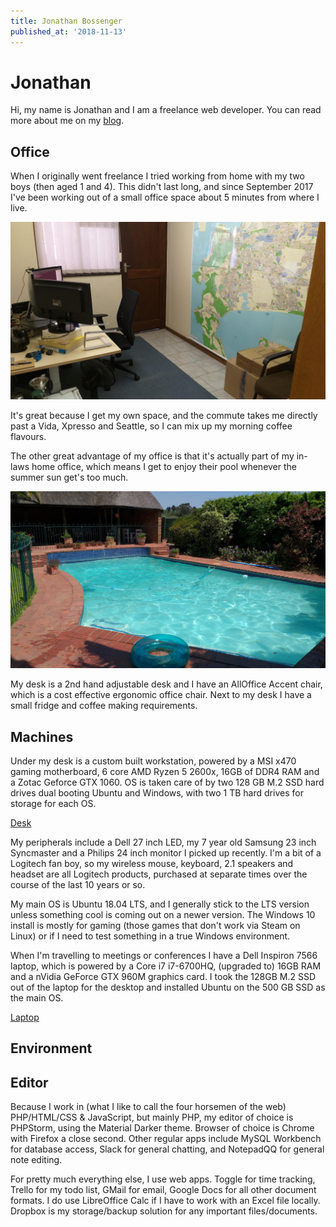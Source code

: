 ```yaml
---
title: Jonathan Bossenger
published_at: '2018-11-13'
---
```


# Jonathan

Hi, my name is Jonathan and I am a freelance web developer. You can read more about me on my [blog](https://jonathanbossenger.com).

## Office

When I originally went freelance I tried working from home with my two boys (then aged 1 and 4). This didn't last long, and since September 2017 I've been working out of a small office space about 5 minutes from where I live.

![Office](images/office.jpg)

It's great because I get my own space, and the commute takes me directly past a Vida, Xpresso and Seattle, so I can mix up my morning coffee flavours.

The other great advantage of my office is that it's actually part of my in-laws home office, which means I get to enjoy their pool whenever the summer sun get's too much.

![Pool](images/pool.jpg)

My desk is a 2nd hand adjustable desk and I have an AllOffice Accent chair, which is a cost effective ergonomic office chair. Next to my desk I have a small fridge and coffee making requirements.

## Machines

Under my desk is a custom built workstation, powered by a MSI x470 gaming motherboard, 6 core AMD Ryzen 5 2600x, 16GB of DDR4 RAM and a Zotac Geforce GTX 1060. OS is taken care of by two 128 GB M.2 SSD hard drives dual booting Ubuntu and Windows, with two 1 TB hard drives for storage for each OS. 

[Desk](images/desk.jpg)

My peripherals include a Dell 27 inch LED, my 7 year old Samsung 23 inch Syncmaster and a Philips 24 inch monitor I picked up recently. I'm a bit of a Logitech fan boy, so my wireless mouse, keyboard, 2.1 speakers and headset are all Logitech products, purchased at separate times over the course of the last 10 years or so. 

My main OS is Ubuntu 18.04 LTS, and I generally stick to the LTS version unless something cool is coming out on a newer version. The Windows 10 install is mostly for gaming (those games that don't work via Steam on Linux) or if I need to test something in a true Windows environment.

When I'm travelling to meetings or conferences I have a Dell Inspiron 7566 laptop, which is powered by a Core i7 i7-6700HQ, (upgraded to) 16GB RAM and a nVidia GeForce GTX 960M graphics card. I took the 128GB M.2 SSD out of the laptop for the desktop and installed Ubuntu on the 500 GB SSD as the main OS.

[Laptop](images/laptop.jpg)

## Environment



## Editor

Because I work in (what I like to call the four horsemen of the web) PHP/HTML/CSS & JavaScript, but mainly PHP, my editor of choice is PHPStorm, using the Material Darker theme. Browser of choice is Chrome with Firefox a close second. Other regular apps include MySQL Workbench for database access, Slack for general chatting, and NotepadQQ for general note editing.

For pretty much everything else, I use web apps. Toggle for time tracking, Trello for my todo list, GMail for email, Google Docs for all other document formats. I do use LibreOffice Calc if I have to work with an Excel file locally. Dropbox is my storage/backup solution for any important files/documents.
